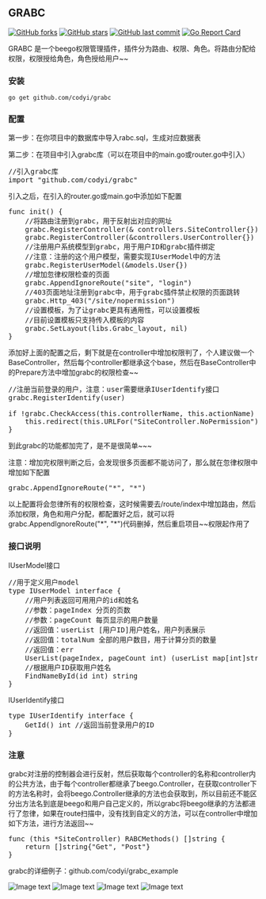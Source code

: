 ## GRABC 
[![GitHub forks](https://img.shields.io/github/forks/codyi/grabc.svg?style=social&label=Forks)](https://github.com/codyi/grabc/network)
[![GitHub stars](https://img.shields.io/github/stars/codyi/grabc.svg?style=social&label=Starss)](https://github.com/codyi/grabc/stargazers)
[![GitHub last commit](https://img.shields.io/github/last-commit/codyi/grabc.svg)](https://github.com/codyi/grabc)
[![Go Report Card](https://goreportcard.com/badge/github.com/codyi/grabc)](https://goreportcard.com/report/github.com/codyi/grabc)  

GRABC 是一个beego权限管理插件，插件分为路由、权限、角色。将路由分配给权限，权限授给角色，角色授给用户~~

### 安装
    go get github.com/codyi/grabc

### 配置    
第一步：在你项目中的数据库中导入rabc.sql，生成对应数据表

第二步：在项目中引入grabc库（可以在项目中的main.go或router.go中引入）

<pre>
//引入grabc库
import "github.com/codyi/grabc"
</pre>

引入之后，在引入的router.go或main.go中添加如下配置
<pre>
func init() {
	//将路由注册到grabc，用于反射出对应的网址
	grabc.RegisterController(& controllers.SiteController{})
	grabc.RegisterController(&controllers.UserController{})
	//注册用户系统模型到grabc，用于用户ID和grabc插件绑定
	//注意：注册的这个用户模型，需要实现IUserModel中的方法
	grabc.RegisterUserModel(&models.User{})
	//增加忽律权限检查的页面
	grabc.AppendIgnoreRoute("site", "login")
	//403页面地址注册到grabc中，用于grabc插件禁止权限的页面跳转
	grabc.Http_403("/site/nopermission")
	//设置模板，为了让grabc更具有通用性，可以设置模板
	//目前设置模板只支持传入模板的内容
	grabc.SetLayout(libs.Grabc_layout, nil)
}
</pre>

添加好上面的配置之后，剩下就是在controller中增加权限判了，个人建议做一个BaseController，然后每个controller都继承这个base，然后在BaseController中的Prepare方法中增加grabc的权限检查~~
<pre>
//注册当前登录的用户，注意：user需要继承IUserIdentify接口
grabc.RegisterIdentify(user)

if !grabc.CheckAccess(this.controllerName, this.actionName) {
	this.redirect(this.URLFor("SiteController.NoPermission"))
}
</pre>

到此grabc的功能都加完了，是不是很简单~~~

注意：增加完权限判断之后，会发现很多页面都不能访问了，那么就在忽律权限中增加如下配置
<pre>
grabc.AppendIgnoreRoute("*", "*")
</pre>
以上配置将会忽律所有的权限检查，这时候需要去/route/index中增加路由，然后添加权限，角色和用户分配，都配置好之后，就可以将grabc.AppendIgnoreRoute("\*", "\*")代码删掉，然后重启项目~~权限起作用了

### 接口说明    
IUserModel接口
<pre>
//用于定义用户model
type IUserModel interface {
	//用户列表返回可用用户的id和姓名
	//参数：pageIndex 分页的页数
	//参数：pageCount 每页显示的用户数量
	//返回值：userList [用户ID]用户姓名，用户列表展示
	//返回值：totalNum 全部的用户数目，用于计算分页的数量
	//返回值：err
	UserList(pageIndex, pageCount int) (userList map[int]string, totalNum int, err error)
	//根据用户ID获取用户姓名
	FindNameById(id int) string 
}
</pre>

IUserIdentify接口
<pre>
type IUserIdentify interface {
	GetId() int //返回当前登录用户的ID
}
</pre>

### 注意
grabc对注册的控制器会进行反射，然后获取每个controller的名称和controller内的公共方法，由于每个controller都继承了beego.Controller，在获取controller下的方法名称时，会将beego.Controller继承的方法也会获取到，所以目前还不能区分出方法名到底是beego和用户自己定义的，所以grabc将beego继承的方法都进行了忽律，如果在route扫描中，没有找到自定义的方法，可以在controller中增加如下方法，进行方法返回~~
<pre>
func (this *SiteController) RABCMethods() []string {
	return []string{"Get", "Post"}
}
</pre>

grabc的详细例子：github.com/codyi/grabc_example

![Image text](http://www.liguosong.com/grabc_1.jpeg)
![Image text](http://www.liguosong.com/grabc_2.jpeg)
![Image text](http://www.liguosong.com/grabc_3.jpeg)
![Image text](http://www.liguosong.com/grabc_4.jpeg)